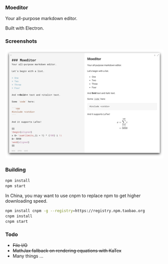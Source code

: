 ### Moeditor
Your all-purpose markdown editor.

Built with Electron.

### Screenshots
![Moeditor](screenshots/Moeditor.png)

### Building
```bash
npm install
npm start
```

In China, you may want to use cnpm to replace npm to get higher downloading speed.

```bash
npm install cnpm -g --registry=https://registry.npm.taobao.org
cnpm install
cnpm start
```

### Todo
* ~~File I/O~~
* ~~MathJax fallback on rendering equations with KaTex~~
* Many things ...
